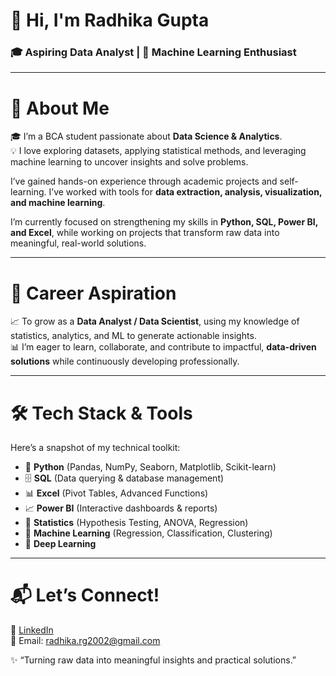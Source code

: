 # 👋 Hi, I'm Radhika Gupta

### 🎓 Aspiring Data Analyst | 🤖 Machine Learning Enthusiast

---

# 🧠 About Me
🎓 I’m a BCA student passionate about **Data Science & Analytics**.  
💡 I love exploring datasets, applying statistical methods, and leveraging machine learning to uncover insights and solve problems.  

I’ve gained hands-on experience through academic projects and self-learning. I’ve worked with tools for **data extraction, analysis, visualization, and machine learning**.  

I’m currently focused on strengthening my skills in **Python, SQL, Power BI, and Excel**, while working on projects that transform raw data into meaningful, real-world solutions.

---

# 🎯 Career Aspiration
📈 To grow as a **Data Analyst / Data Scientist**, using my knowledge of statistics, analytics, and ML to generate actionable insights.  
📊 I’m eager to learn, collaborate, and contribute to impactful, **data-driven solutions** while continuously developing professionally.

---

# 🛠️ Tech Stack & Tools
Here’s a snapshot of my technical toolkit:

- 🐍 **Python** (Pandas, NumPy, Seaborn, Matplotlib, Scikit-learn)  
- 🗄️ **SQL** (Data querying & database management)  
- 📊 **Excel** (Pivot Tables, Advanced Functions)  
- 📈 **Power BI** (Interactive dashboards & reports)  
- 📐 **Statistics** (Hypothesis Testing, ANOVA, Regression)  
- 🤖 **Machine Learning** (Regression, Classification, Clustering)  
- 🧠 **Deep Learning**  

---

# 📬 Let’s Connect!
💼 [LinkedIn](https://www.linkedin.com/in/radhika-gupta-b0510a23b/)  
💌 Email: radhika.rg2002@gmail.com  

✨ “Turning raw data into meaningful insights and practical solutions.”
